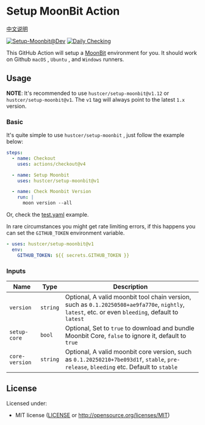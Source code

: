 # Setup MoonBit Action

[中文说明](README.zh-CN.md)

[![Setup-Moonbit@Dev](https://github.com/hustcer/setup-moonbit/actions/workflows/basic.yml/badge.svg)](https://github.com/hustcer/setup-moonbit/actions/workflows/basic.yml)
[![Daily Checking](https://github.com/hustcer/setup-moonbit/actions/workflows/daily.yml/badge.svg)](https://github.com/hustcer/setup-moonbit/actions/workflows/daily.yml)

This GitHub Action will setup a [MoonBit](https://www.moonbitlang.com/) environment for you. It should work on Github `macOS` , `Ubuntu` , and `Windows` runners.

## Usage

**NOTE**: It's recommended to use `hustcer/setup-moonbit@v1.12` or `hustcer/setup-moonbit@v1`. The `v1` tag will always point to the latest `1.x` version.

### Basic

It's quite simple to use `hustcer/setup-moonbit` , just follow the example below:

```yaml
steps:
  - name: Checkout
    uses: actions/checkout@v4

  - name: Setup Moonbit
    uses: hustcer/setup-moonbit@v1

  - name: Check Moonbit Version
    run: |
      moon version --all
```

Or, check the [test.yaml](https://github.com/hustcer/setup-moonbit/blob/main/.github/workflows/test.yml) example.

In rare circumstances you might get rate limiting errors, if this happens you can set the `GITHUB_TOKEN` environment variable.

```yaml
- uses: hustcer/setup-moonbit@v1
  env:
    GITHUB_TOKEN: ${{ secrets.GITHUB_TOKEN }}
```

### Inputs

| Name         | Type     | Description                                                                                                                                       |
| ------------ | -------- | ------------------------------------------------------------------------------------------------------------------------------------------------- |
| `version`    | `string` | Optional, A valid moonbit tool chain version, such as `0.1.20250508+ae9fa770e`, `nightly`, `latest`, etc. or even `bleeding`, default to `latest` |
| `setup-core` | `bool`   | Optional, Set to `true` to download and bundle Moonbit Core, `false` to ignore it, default to `true`                                              |
| `core-version` | `string` | Optional, A valid moonbit core version, such as `0.1.20250210+7be093d1f`, `stable`, `pre-release`, `bleeding` etc. Default to `stable` |

## License

Licensed under:

- MIT license ([LICENSE](LICENSE) or http://opensource.org/licenses/MIT)
